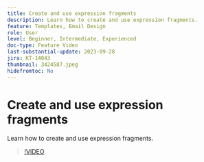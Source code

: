 ```yaml
---
title: Create and use expression fragments
description: Learn how to create and use expression fragments.
feature: Templates, Email Design
role: User
level: Beginner, Intermediate, Experienced
doc-type: Feature Video
last-substantial-update: 2023-09-28
jira: KT-14043
thumbnail: 3424587.jpeg
hidefromtoc: No
---
```


# Create and use expression fragments

Learn how to create and use expression fragments.

>[!VIDEO](https://video.tv.adobe.com/v/3424587/?learn=on)
